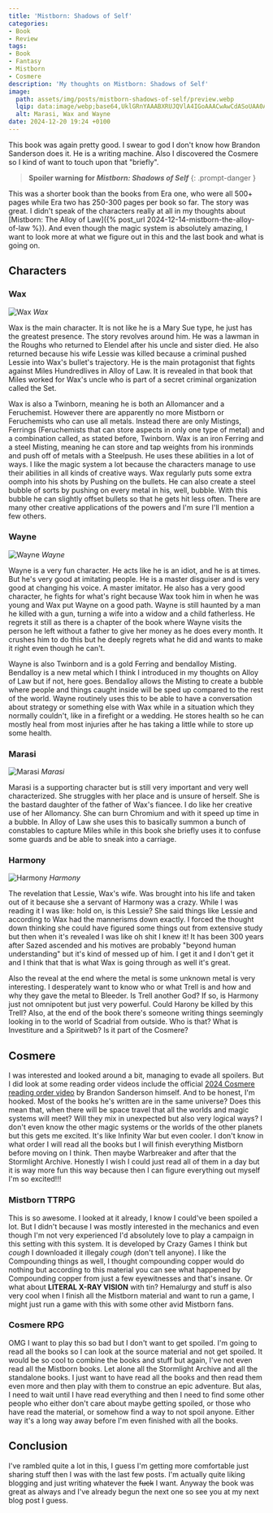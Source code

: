 ```yaml
---
title: 'Mistborn: Shadows of Self'
categories:
- Book
- Review
tags:
- Book
- Fantasy
- Mistborn
- Cosmere
description: 'My thoughts on Mistborn: Shadows of Self'
image:
  path: assets/img/posts/mistborn-shadows-of-self/preview.webp
  lqip: data:image/webp;base64,UklGRnYAAABXRUJQVlA4IGoAAACwAwCdASoUAA0APzmGuVOvKSWisAgB4CcJaQAASASUAx/FBj7CAAD6NluXpz/tC03OapgJFgzE+haHEB47T04veWoLXVF+EbUT5F1zElLr0qvSXNCiOYElS33MkeUBCZmxSWZjXq7DyAAA
  alt: Marasi, Wax and Wayne
date: 2024-12-20 19:24 +0100
---
```

This book was again pretty good. I swear to god I don't know how Brandon Sanderson does it. He is a writing machine. Also I discovered the Cosmere so I kind of want to touch upon that "briefly".

> **Spoiler warning for *Mistborn: Shadows of Self***
{: .prompt-danger }

This was a shorter book than the books from Era one, who were all 500+ pages while Era two has 250-300 pages per book so far. The story was great. I didn't speak of the characters really at all in my thoughts about [Mistborn: The Alloy of Law]({% post_url 2024-12-14-mistborn-the-alloy-of-law %}). And even though the magic system is absolutely amazing, I want to look more at what we figure out in this and the last book and what is going on.

## Characters

### Wax

![Wax](/assets/img/posts/mistborn-shadows-of-self/wax.jpg)
_Wax_

Wax is the main character. It is not like he is a Mary Sue type, he just has the greatest presence. The story revolves around him. He was a lawman in the Roughs who returned to Elendel after his uncle and sister died. He also returned because his wife Lessie was killed because a criminal pushed Lessie into Wax's bullet's trajectory. He is the main protagonist that fights against Miles Hundredlives in Alloy of Law. It is revealed in that book that Miles worked for Wax's uncle who is part of a secret criminal organization called the Set.

Wax is also a Twinborn, meaning he is both an Allomancer and a Feruchemist. However there are apparently no more Mistborn or Feruchemists who can use all metals. Instead there are only Mistings, Ferrings (Feruchemists that can store aspects in only one type of metal) and a combination called, as stated before, Twinborn. Wax is an iron Ferring and a steel Misting, meaning he can store and tap weights from his ironminds and push off of metals with a Steelpush. He uses these abilities in a lot of ways. I like the magic system a lot because the characters manage to use their abilities in all kinds of creative ways. Wax regularly puts some extra oomph into his shots by Pushing on the bullets. He can also create a steel bubble of sorts by pushing on every metal in his, well, bubble. With this bubble he can slightly offset bullets so that he gets hit less often. There are many other creative applications of the powers and I'm sure I'll mention a few others.

### Wayne

![Wayne](/assets/img/posts/mistborn-shadows-of-self/wayne.jpg)
_Wayne_

Wayne is a very fun character. He acts like he is an idiot, and he is at times. But he's very good at imitating people. He is a master disguiser and is very good at changing his voice. A master imitator. He also has a very good character, he fights for what's right because Wax took him in when he was young and Wax put Wayne on a good path. Wayne is still haunted by a man he killed with a gun, turning a wife into a widow and a child fatherless. He regrets it still as there is a chapter of the book where Wayne visits the person he left without a father to give her money as he does every month. It crushes him to do this but he deeply regrets what he did and wants to make it right even though he can't.

Wayne is also Twinborn and is a gold Ferring and bendalloy Misting. Bendalloy is a new metal which I think I introduced in my thoughts on Alloy of Law but if not, here goes. Bendalloy allows the Misting to create a bubble where people and things caught inside will be sped up compared to the rest of the world. Wayne routinely uses this to be able to have a conversation about strategy or something else with Wax while in a situation which they normally couldn't, like in a firefight or a wedding. He stores health so he can mostly heal from most injuries after he has taking a little while to store up some health.

### Marasi

![Marasi](/assets/img/posts/mistborn-shadows-of-self/marasi.jpg)
_Marasi_

Marasi is a supporting character but is still very important and very well characterized. She struggles with her place and is unsure of herself. She is the bastard daughter of the father of Wax's fiancee. I do like her creative use of her Allomancy. She can burn Chromium and with it speed up time in a bubble. In Alloy of Law she uses this to basically summon a bunch of constables to capture Miles while in this book she briefly uses it to confuse some guards and be able to sneak into a carriage.

### Harmony

![Harmony](/assets/img/posts/mistborn-shadows-of-self/harmony.jpg)
_Harmony_

The revelation that Lessie, Wax's wife. Was brought into his life and taken out of it because she a servant of Harmony was a crazy. While I was reading it I was like: hold on, is this Lessie? She said things like Lessie and according to Wax had the mannerisms down exactly. I forced the thought down thinking she could have figured some things out from extensive study but then when it's revealed I was like oh shit I knew it! It has been 300 years after Sazed ascended and his motives are probably "beyond human understanding" but it's kind of messed up of him. I get it and I don't get it and I think that that is what Wax is going through as well it's great.

Also the reveal at the end where the metal is some unknown metal is very interesting. I desperately want to know who or what Trell is and how and why they gave the metal to Bleeder. Is Trell another God? If so, is Harmony just not omnipotent but just very powerful. Could Harony be killed by this Trell? Also, at the end of the book there's someone writing things seemingly looking in to the world of Scadrial from outside. Who is that? What is Investiture and a Spiritweb? Is it part of the Cosmere?

## Cosmere

I was interested and looked around a bit, managing to evade all spoilers. But I did look at some reading order videos include the official [2024 Cosmere reading order video](https://www.youtube.com/watch?v=0mC8dsQJK7w&t=161s&pp=ygUVY29zbWVyZSByZWFkaW5nIG9yZGVy) by Brandon Sanderson himself. And to be honest, I'm hooked. Most of the books he's written are in the same universe? Does this mean that, when there will be space travel that all the worlds and magic systems will meet? Will they mix in unexpected but also very logical ways? I don't even know the other magic systems or the worlds of the other planets but this gets me excited. It's like Infinity War but even cooler. I don't know in what order I will read all the books but I will finish everything Mistborn before moving on I think. Then maybe Warbreaker and after that the Stormlight Archive. Honestly I wish I could just read all of them in a day but it is way more fun this way because then I can figure everything out myself I'm so excited!!!

### Mistborn TTRPG

This is so awesome. I looked at it already, I know I could've been spoiled a lot. But I didn't because I was mostly interested in the mechanics and even though I'm not very experienced I'd absolutely love to play a campaign in this setting with this system. It is developed by Crazy Games I think but *cough* I downloaded it illegaly *cough* (don't tell anyone). I like the Compounding things as well, I thought compounding copper would do nothing but according to this material you can see what happened by Compounding copper from just a few eyewitnesses and that's insane. Or what about **LITERAL X-RAY VISION** with tin? Hemalurgy and stuff is also very cool when I finish all the Mistborn material and want to run a game, I might just run a game with this with some other avid Mistborn fans.

### Cosmere RPG

OMG I want to play this so bad but I don't want to get spoiled. I'm going to read all the books so I can look at the source material and not get spoiled. It would be so cool to combine the books and stuff but again, I've not even read all the Mistborn books. Let alone all the Stormlight Archive and all the standalone books. I just want to have read all the books and then read them even more and then play with them to construe an epic adventure. But alas, I need to wait until I have read everything and then I need to find some other people who either don't care about maybe getting spoiled, or those who have read the material, or somehow find a way to not spoil anyone. Either way it's a long way away before I'm even finished with all the books.

## Conclusion

I've rambled quite a lot in this, I guess I'm getting more comfortable just sharing stuff then I was with the last few posts. I'm actually quite liking blogging and just writing whatever the ~~fuck~~ I want. Anyway the book was great as always and I've already begun the next one so see you at my next blog post I guess.
